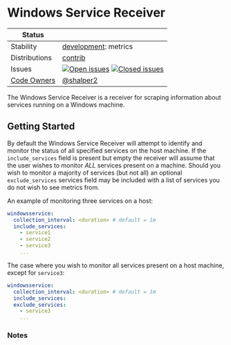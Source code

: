 # Windows Service Receiver

<!-- status autogenerated section -->
| Status        |           |
| ------------- |-----------|
| Stability     | [development]: metrics   |
| Distributions | [contrib] |
| Issues        | [![Open issues](https://img.shields.io/github/issues-search/open-telemetry/opentelemetry-collector-contrib?query=is%3Aissue%20is%3Aopen%20label%3Areceiver%2Fwindowsservice%20&label=open&color=orange&logo=opentelemetry)](https://github.com/open-telemetry/opentelemetry-collector-contrib/issues?q=is%3Aopen+is%3Aissue+label%3Areceiver%2Fwindowsservice) [![Closed issues](https://img.shields.io/github/issues-search/open-telemetry/opentelemetry-collector-contrib?query=is%3Aissue%20is%3Aclosed%20label%3Areceiver%2Fwindowsservice%20&label=closed&color=blue&logo=opentelemetry)](https://github.com/open-telemetry/opentelemetry-collector-contrib/issues?q=is%3Aclosed+is%3Aissue+label%3Areceiver%2Fwindowsservice) |
| [Code Owners](https://github.com/open-telemetry/opentelemetry-collector-contrib/blob/main/CONTRIBUTING.md#becoming-a-code-owner)    | [@shalper2](https://www.github.com/shalper2) |

[development]: https://github.com/open-telemetry/opentelemetry-collector/blob/main/docs/component-stability.md#development
[contrib]: https://github.com/open-telemetry/opentelemetry-collector-releases/tree/main/distributions/otelcol-contrib
<!-- end autogenerated section -->

The Windows Service Receiver is a receiver for scraping information about services running on a Windows machine.

## Getting Started

By default the Windows Service Receiver will attempt to identify and monitor the status of all specified services on the host machine. If the `include_services` field is present but empty the receiver will assume that the user wishes to monitor _ALL_ services present on a machine. Should you wish to monitor a majority of services (but not all) an optional `exclude_services` services field may be included with a list of services you do not wish to see metrics from.

An example of monitoring three services on a host:
```yaml
windowsservice:
  collection_interval: <duration> # default = 1m
  include_services:
    - service1
    - service2
    - service3
    ...
```
The case where you wish to monitor all services present on a host machine, except for `service3`:
```yaml
windowsservice:
  collection_interval: <duration> # default = 1m
  include_services:
  exclude_services:
    - service3
    ...
```

### Notes

